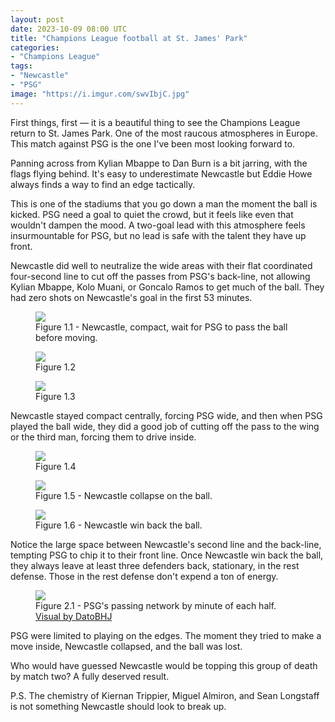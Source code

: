 ```yaml
---
layout: post
date: 2023-10-09 08:00 UTC
title: "Champions League football at St. James' Park"
categories:
- "Champions League"
tags:
- "Newcastle"
- "PSG"
image: "https://i.imgur.com/swvIbjC.jpg"
---
```


First things, first — it is a beautiful thing to see the Champions League return to St. James Park. One of the most raucous atmospheres in Europe. This match against PSG is the one I've been most looking forward to. 

<!---more--->

Panning across from Kylian Mbappe to Dan Burn is a bit jarring, with the flags flying behind. It's easy to underestimate Newcastle but Eddie Howe always finds a way to find an edge tactically.

This is one of the stadiums that you go down a man the moment the ball is kicked. PSG need a goal to quiet the crowd, but it feels like even that wouldn't dampen the mood. A two-goal lead with this atmosphere feels insurmountable for PSG, but no lead is safe with the talent they have up front. 

Newcastle did well to neutralize the wide areas with their flat coordinated four-second line to cut off the passes from PSG's back-line, not allowing Kylian Mbappe, Kolo Muani, or Goncalo Ramos to get much of the ball. They had zero shots on Newcastle's goal in the first 53 minutes.

<figure>
    <img src="https://i.imgur.com/swvIbjC.jpg">
    <figcaption>Figure 1.1 - Newcastle, compact, wait for PSG to pass the ball before moving.</figcaption>
</figure>

<figure>
    <img src="https://i.imgur.com/WXgu3c5.jpg">
    <figcaption>Figure 1.2</figcaption>
</figure>

<figure>
    <img src="https://i.imgur.com/OQ5ZkBt.jpg">
    <figcaption>Figure 1.3 </figcaption>
</figure>

Newcastle stayed compact centrally, forcing PSG wide, and then when PSG played the ball wide, they did a good job of cutting off the pass to the wing or the third man, forcing them to drive inside.

<figure>
    <img src="https://i.imgur.com/iWnvQr2.jpg">
    <figcaption>Figure 1.4 </figcaption>
</figure>

<figure>
    <img src="https://i.imgur.com/E9wyQtI.jpg">
    <figcaption>Figure 1.5 - Newcastle collapse on the ball.</figcaption>
</figure>

<figure>
    <img src="https://i.imgur.com/dw8dn06.jpg">
    <figcaption>Figure 1.6 - Newcastle win back the ball.</figcaption>
</figure>

Notice the large space between Newcastle's second line and the back-line, tempting PSG to chip it to their front line. Once Newcastle win back the ball, they always leave at least three defenders back, stationary, in the rest defense. Those in the rest defense don't expend a ton of energy.

<figure>
    <img src="https://i.imgur.com/eGmG002.jpg">
    <figcaption>Figure 2.1 - PSG's passing network by minute of each half. <a href="https://x.com/datobhj/status/1709682176579784915?s=46&t=YC8lQJTh43E_mBQW40Ct2g">Visual by DatoBHJ</a></figcaption>
</figure>

PSG were limited to playing on the edges. The moment they tried to make a move inside, Newcastle collapsed, and the ball was lost.

Who would have guessed Newcastle would be topping this group of death by match two? A fully deserved result.

P.S. The chemistry of Kiernan Trippier, Miguel Almiron, and Sean Longstaff is not something Newcastle should look to break up.